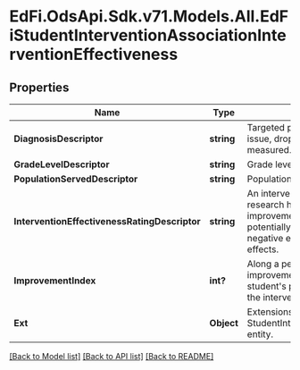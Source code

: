 # EdFi.OdsApi.Sdk.v71.Models.All.EdFiStudentInterventionAssociationInterventionEffectiveness

## Properties

Name | Type | Description | Notes
------------ | ------------- | ------------- | -------------
**DiagnosisDescriptor** | **string** | Targeted purpose of the intervention (e.g., attendance issue, dropout risk) for which the effectiveness is measured. | 
**GradeLevelDescriptor** | **string** | Grade level for which effectiveness is measured. | 
**PopulationServedDescriptor** | **string** | Population for which effectiveness is measured. | 
**InterventionEffectivenessRatingDescriptor** | **string** | An intervention demonstrates effectiveness if the research has shown that the program caused an improvement in outcomes. Values: positive effects, potentially positive effects, mixed effects, potentially negative effects, negative effects, and no discernible effects. | 
**ImprovementIndex** | **int?** | Along a percentile distribution of students, the improvement index represents the change in an average student&#39;s percentile rank that is considered to be due to the intervention. | [optional] 
**Ext** | **Object** | Extensions to the StudentInterventionAssociationInterventionEffectiveness entity. | [optional] 

[[Back to Model list]](../README.md#documentation-for-models) [[Back to API list]](../README.md#documentation-for-api-endpoints) [[Back to README]](../README.md)

